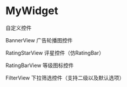 # MyWidget
自定义控件

BannerView 广告轮播图控件

RatingStarView 评星控件（仿RatingBar）

RatingBarView 等级图标控件

FilterView 下拉筛选控件（支持二级以及默认选项）
